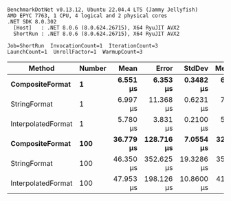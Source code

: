 ```

BenchmarkDotNet v0.13.12, Ubuntu 22.04.4 LTS (Jammy Jellyfish)
AMD EPYC 7763, 1 CPU, 4 logical and 2 physical cores
.NET SDK 8.0.302
  [Host]   : .NET 8.0.6 (8.0.624.26715), X64 RyuJIT AVX2
  ShortRun : .NET 8.0.6 (8.0.624.26715), X64 RyuJIT AVX2

Job=ShortRun  InvocationCount=1  IterationCount=3  
LaunchCount=1  UnrollFactor=1  WarmupCount=3  

```
| Method             | Number | Mean      | Error      | StdDev     | Median    | Min       | Max       | Allocated |
|------------------- |------- |----------:|-----------:|-----------:|----------:|----------:|----------:|----------:|
| **CompositeFormat**    | **1**      |  **6.551 μs** |   **6.353 μs** |  **0.3482 μs** |  **6.501 μs** |  **6.231 μs** |  **6.922 μs** |     **872 B** |
| StringFormat       | 1      |  6.997 μs |  11.368 μs |  0.6231 μs |  7.285 μs |  6.282 μs |  7.424 μs |     896 B |
| InterpolatedFormat | 1      |  5.780 μs |   3.831 μs |  0.2100 μs |  5.781 μs |  5.570 μs |  5.990 μs |     872 B |
| **CompositeFormat**    | **100**    | **36.779 μs** | **128.716 μs** |  **7.0554 μs** | **32.842 μs** | **32.572 μs** | **44.925 μs** |   **14336 B** |
| StringFormat       | 100    | 46.350 μs | 352.625 μs | 19.3286 μs | 35.346 μs | 35.036 μs | 68.668 μs |   16736 B |
| InterpolatedFormat | 100    | 47.953 μs | 198.126 μs | 10.8600 μs | 41.699 μs | 41.669 μs | 60.493 μs |   14336 B |
